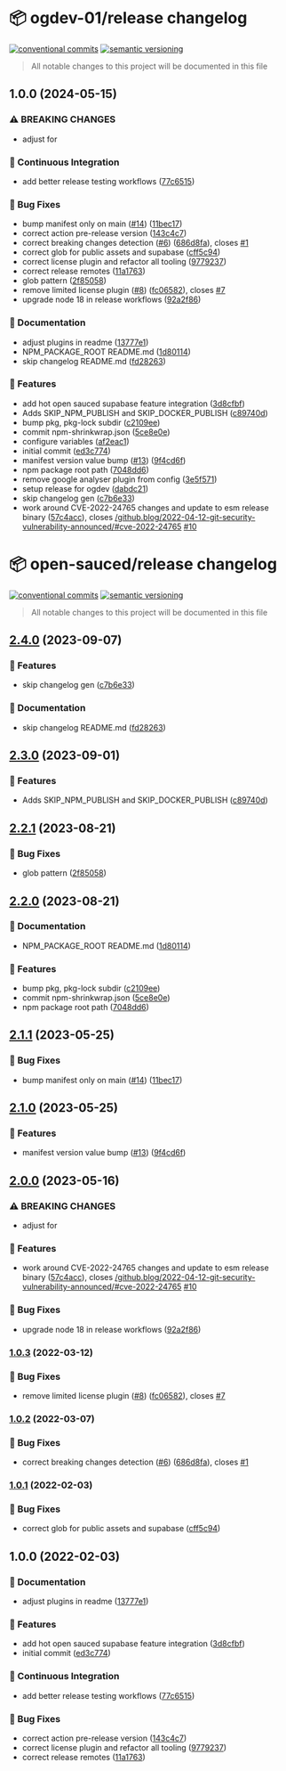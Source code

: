 # 📦 ogdev-01/release changelog

[![conventional commits](https://img.shields.io/badge/conventional%20commits-1.0.0-yellow.svg)](https://conventionalcommits.org)
[![semantic versioning](https://img.shields.io/badge/semantic%20versioning-2.0.0-green.svg)](https://semver.org)

> All notable changes to this project will be documented in this file

## 1.0.0 (2024-05-15)


### ⚠ BREAKING CHANGES

* adjust for

### 🔁 Continuous Integration

* add better release testing workflows ([77c6515](https://github.com/ogdev-01/release/commit/77c6515db6f5f2f75b53f636769d3082bff02c98))


### 🐛 Bug Fixes

* bump manifest only on main ([#14](https://github.com/ogdev-01/release/issues/14)) ([11bec17](https://github.com/ogdev-01/release/commit/11bec17d4d94a3c2f934715ac00abc7141c0f0ba))
* correct action pre-release version ([143c4c7](https://github.com/ogdev-01/release/commit/143c4c7a89d71d8f4981bbcd39b167f552be1195))
* correct breaking changes detection ([#6](https://github.com/ogdev-01/release/issues/6)) ([686d8fa](https://github.com/ogdev-01/release/commit/686d8fa034083f413f48e129bc7be08f10751df1)), closes [#1](https://github.com/ogdev-01/release/issues/1)
* correct glob for public assets and supabase ([cff5c94](https://github.com/ogdev-01/release/commit/cff5c94ce9b7eb83587e311b08d18ecb6f490fc2))
* correct license plugin and refactor all tooling ([9779237](https://github.com/ogdev-01/release/commit/977923782bc924cc58bc69aa630fa1fbd850af75))
* correct release remotes ([11a1763](https://github.com/ogdev-01/release/commit/11a1763c43c319e25343d89e159e7cd1f951f976))
* glob pattern ([2f85058](https://github.com/ogdev-01/release/commit/2f8505853d3227a8fe31007af243f1b3b88fa1a7))
* remove limited license plugin ([#8](https://github.com/ogdev-01/release/issues/8)) ([fc06582](https://github.com/ogdev-01/release/commit/fc06582e7045e5799357397a4912061a68c633b2)), closes [#7](https://github.com/ogdev-01/release/issues/7)
* upgrade node 18 in release workflows ([92a2f86](https://github.com/ogdev-01/release/commit/92a2f86d6fc2bcdbb3b7148519d390a7f6338e8b))


### 📝 Documentation

* adjust plugins in readme ([13777e1](https://github.com/ogdev-01/release/commit/13777e1dd89e1d4b7ecc870a7b722ebf9ed77e57))
* NPM_PACKAGE_ROOT README.md ([1d80114](https://github.com/ogdev-01/release/commit/1d80114da0d612de9181cce64de77d1ebe10e14c))
* skip changelog README.md ([fd28263](https://github.com/ogdev-01/release/commit/fd28263e8dea06d90d83beda117efb5c8941f105))


### 🍕 Features

* add hot open sauced supabase feature integration ([3d8cfbf](https://github.com/ogdev-01/release/commit/3d8cfbf01a52fd8309b4eb82fda8b2794abe9736))
* Adds SKIP_NPM_PUBLISH and SKIP_DOCKER_PUBLISH ([c89740d](https://github.com/ogdev-01/release/commit/c89740d3e2dd9ded886039815c9ec570eb38522d))
* bump pkg, pkg-lock subdir ([c2109ee](https://github.com/ogdev-01/release/commit/c2109ee68edb5e17a396878f43a3a4ca41c97364))
* commit npm-shrinkwrap.json ([5ce8e0e](https://github.com/ogdev-01/release/commit/5ce8e0e2375e538b7016ea460c86da968492008a))
* configure variables ([af2eac1](https://github.com/ogdev-01/release/commit/af2eac1b23e6d1f99850e5396604fd5809e297c9))
* initial commit ([ed3c774](https://github.com/ogdev-01/release/commit/ed3c77420ead8a9b395c60d00cd6b5badba0c6b4))
* manifest version value bump ([#13](https://github.com/ogdev-01/release/issues/13)) ([9f4cd6f](https://github.com/ogdev-01/release/commit/9f4cd6f2d952a1c3ff018801cbe0199607293c1d))
* npm package root path ([7048dd6](https://github.com/ogdev-01/release/commit/7048dd650ff4a3b6e6938cf73f96d3551c4921ca))
* remove google analyser plugin from config ([3e5f571](https://github.com/ogdev-01/release/commit/3e5f571716883a8db4bef31fb798200ff3565297))
* setup release for ogdev ([dabdc21](https://github.com/ogdev-01/release/commit/dabdc21416755677ee8a785a8f4efaf46021ed33))
* skip changelog gen ([c7b6e33](https://github.com/ogdev-01/release/commit/c7b6e33d03c74aafea99cde50bc94e562735e1b6))
* work around CVE-2022-24765 changes and update to esm release binary ([57c4acc](https://github.com/ogdev-01/release/commit/57c4accf65edf96e65ea0bdd12e0b4c705fe218e)), closes [/github.blog/2022-04-12-git-security-vulnerability-announced/#cve-2022-24765](https://github.com/ogdev-01//github.blog/2022-04-12-git-security-vulnerability-announced//issues/cve-2022-24765) [#10](https://github.com/ogdev-01/release/issues/10)

# 📦 open-sauced/release changelog

[![conventional commits](https://img.shields.io/badge/conventional%20commits-1.0.0-yellow.svg)](https://conventionalcommits.org)
[![semantic versioning](https://img.shields.io/badge/semantic%20versioning-2.0.0-green.svg)](https://semver.org)

> All notable changes to this project will be documented in this file

## [2.4.0](https://github.com/open-sauced/release/compare/v2.3.0...v2.4.0) (2023-09-07)


### 🍕 Features

* skip changelog gen ([c7b6e33](https://github.com/open-sauced/release/commit/c7b6e33d03c74aafea99cde50bc94e562735e1b6))


### 📝 Documentation

* skip changelog README.md ([fd28263](https://github.com/open-sauced/release/commit/fd28263e8dea06d90d83beda117efb5c8941f105))

## [2.3.0](https://github.com/open-sauced/release/compare/v2.2.1...v2.3.0) (2023-09-01)


### 🍕 Features

* Adds SKIP_NPM_PUBLISH and SKIP_DOCKER_PUBLISH ([c89740d](https://github.com/open-sauced/release/commit/c89740d3e2dd9ded886039815c9ec570eb38522d))

## [2.2.1](https://github.com/open-sauced/release/compare/v2.2.0...v2.2.1) (2023-08-21)


### 🐛 Bug Fixes

* glob pattern ([2f85058](https://github.com/open-sauced/release/commit/2f8505853d3227a8fe31007af243f1b3b88fa1a7))

## [2.2.0](https://github.com/open-sauced/release/compare/v2.1.1...v2.2.0) (2023-08-21)


### 📝 Documentation

* NPM_PACKAGE_ROOT README.md ([1d80114](https://github.com/open-sauced/release/commit/1d80114da0d612de9181cce64de77d1ebe10e14c))


### 🍕 Features

* bump pkg, pkg-lock subdir ([c2109ee](https://github.com/open-sauced/release/commit/c2109ee68edb5e17a396878f43a3a4ca41c97364))
* commit npm-shrinkwrap.json ([5ce8e0e](https://github.com/open-sauced/release/commit/5ce8e0e2375e538b7016ea460c86da968492008a))
* npm package root path ([7048dd6](https://github.com/open-sauced/release/commit/7048dd650ff4a3b6e6938cf73f96d3551c4921ca))

## [2.1.1](https://github.com/open-sauced/release/compare/v2.1.0...v2.1.1) (2023-05-25)


### 🐛 Bug Fixes

* bump manifest only on main ([#14](https://github.com/open-sauced/release/issues/14)) ([11bec17](https://github.com/open-sauced/release/commit/11bec17d4d94a3c2f934715ac00abc7141c0f0ba))

## [2.1.0](https://github.com/open-sauced/release/compare/v2.0.0...v2.1.0) (2023-05-25)


### 🍕 Features

* manifest version value bump ([#13](https://github.com/open-sauced/release/issues/13)) ([9f4cd6f](https://github.com/open-sauced/release/commit/9f4cd6f2d952a1c3ff018801cbe0199607293c1d))

## [2.0.0](https://github.com/open-sauced/release/compare/v1.0.3...v2.0.0) (2023-05-16)


### ⚠ BREAKING CHANGES

* adjust for

### 🍕 Features

* work around CVE-2022-24765 changes and update to esm release binary ([57c4acc](https://github.com/open-sauced/release/commit/57c4accf65edf96e65ea0bdd12e0b4c705fe218e)), closes [/github.blog/2022-04-12-git-security-vulnerability-announced/#cve-2022-24765](https://github.com/open-sauced//github.blog/2022-04-12-git-security-vulnerability-announced//issues/cve-2022-24765) [#10](https://github.com/open-sauced/release/issues/10)


### 🐛 Bug Fixes

* upgrade node 18 in release workflows ([92a2f86](https://github.com/open-sauced/release/commit/92a2f86d6fc2bcdbb3b7148519d390a7f6338e8b))

### [1.0.3](https://github.com/open-sauced/release/compare/v1.0.2...v1.0.3) (2022-03-12)


### 🐛 Bug Fixes

* remove limited license plugin ([#8](https://github.com/open-sauced/release/issues/8)) ([fc06582](https://github.com/open-sauced/release/commit/fc06582e7045e5799357397a4912061a68c633b2)), closes [#7](https://github.com/open-sauced/release/issues/7)

### [1.0.2](https://github.com/open-sauced/release/compare/v1.0.1...v1.0.2) (2022-03-07)


### 🐛 Bug Fixes

* correct breaking changes detection ([#6](https://github.com/open-sauced/release/issues/6)) ([686d8fa](https://github.com/open-sauced/release/commit/686d8fa034083f413f48e129bc7be08f10751df1)), closes [#1](https://github.com/open-sauced/release/issues/1)

### [1.0.1](https://github.com/open-sauced/release/compare/v1.0.0...v1.0.1) (2022-02-03)


### 🐛 Bug Fixes

* correct glob for public assets and supabase ([cff5c94](https://github.com/open-sauced/release/commit/cff5c94ce9b7eb83587e311b08d18ecb6f490fc2))

## 1.0.0 (2022-02-03)


### 📝 Documentation

* adjust plugins in readme ([13777e1](https://github.com/open-sauced/release/commit/13777e1dd89e1d4b7ecc870a7b722ebf9ed77e57))


### 🍕 Features

* add hot open sauced supabase feature integration ([3d8cfbf](https://github.com/open-sauced/release/commit/3d8cfbf01a52fd8309b4eb82fda8b2794abe9736))
* initial commit ([ed3c774](https://github.com/open-sauced/release/commit/ed3c77420ead8a9b395c60d00cd6b5badba0c6b4))


### 🔁 Continuous Integration

* add better release testing workflows ([77c6515](https://github.com/open-sauced/release/commit/77c6515db6f5f2f75b53f636769d3082bff02c98))


### 🐛 Bug Fixes

* correct action pre-release version ([143c4c7](https://github.com/open-sauced/release/commit/143c4c7a89d71d8f4981bbcd39b167f552be1195))
* correct license plugin and refactor all tooling ([9779237](https://github.com/open-sauced/release/commit/977923782bc924cc58bc69aa630fa1fbd850af75))
* correct release remotes ([11a1763](https://github.com/open-sauced/release/commit/11a1763c43c319e25343d89e159e7cd1f951f976))

